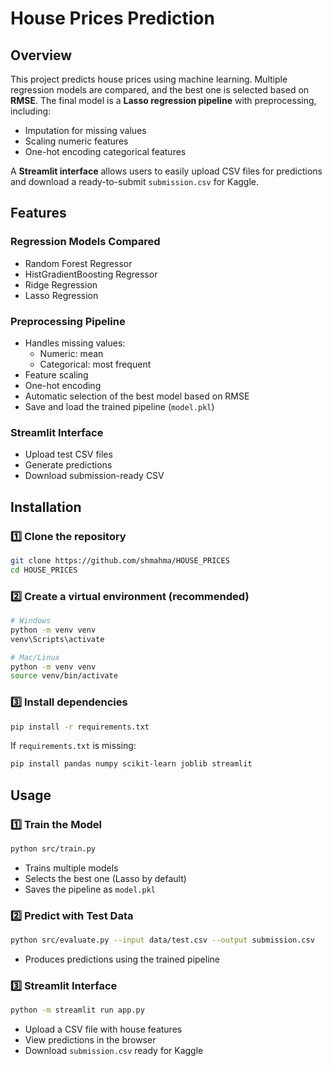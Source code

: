 # House Prices Prediction

## Overview
This project predicts house prices using machine learning. Multiple regression models are compared, and the best one is selected based on **RMSE**. The final model is a **Lasso regression pipeline** with preprocessing, including:

- Imputation for missing values
- Scaling numeric features
- One-hot encoding categorical features

A **Streamlit interface** allows users to easily upload CSV files for predictions and download a ready-to-submit `submission.csv` for Kaggle.

## Features

### Regression Models Compared
- Random Forest Regressor
- HistGradientBoosting Regressor
- Ridge Regression
- Lasso Regression

### Preprocessing Pipeline
- Handles missing values:  
  - Numeric: mean  
  - Categorical: most frequent
- Feature scaling
- One-hot encoding
- Automatic selection of the best model based on RMSE
- Save and load the trained pipeline (`model.pkl`)

### Streamlit Interface
- Upload test CSV files
- Generate predictions
- Download submission-ready CSV

## Installation

### 1️⃣ Clone the repository
```bash
git clone https://github.com/shmahma/HOUSE_PRICES
cd HOUSE_PRICES
```

### 2️⃣ Create a virtual environment (recommended)
```bash
# Windows
python -m venv venv
venv\Scripts\activate

# Mac/Linux
python -m venv venv
source venv/bin/activate
```

### 3️⃣ Install dependencies
```bash
pip install -r requirements.txt
```

If `requirements.txt` is missing:
```bash
pip install pandas numpy scikit-learn joblib streamlit
```

## Usage

### 1️⃣ Train the Model
```bash
python src/train.py
```
- Trains multiple models
- Selects the best one (Lasso by default)
- Saves the pipeline as `model.pkl`

### 2️⃣ Predict with Test Data
```bash
python src/evaluate.py --input data/test.csv --output submission.csv
```
- Produces predictions using the trained pipeline

### 3️⃣ Streamlit Interface
```bash
python -m streamlit run app.py
```
- Upload a CSV file with house features
- View predictions in the browser
- Download `submission.csv` ready for Kaggle
